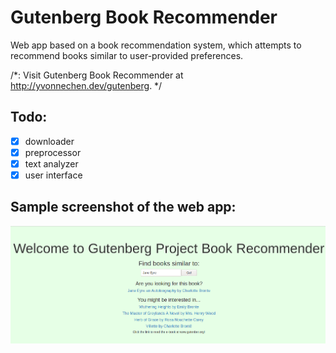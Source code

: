 # Gutenberg Book Recommender

Web app based on a book recommendation system, which attempts to recommend books similar to user-provided preferences. 

/*:
     Visit Gutenberg Book Recommender at http://yvonnechen.dev/gutenberg.
 */

## Todo:
 - [x] downloader
 - [x] preprocessor
 - [x] text analyzer
 - [x] user interface
 
## Sample screenshot of the web app:
![alt text](https://github.com/YvonneChenCS/book-recommender/blob/master/Screenshot.png)
